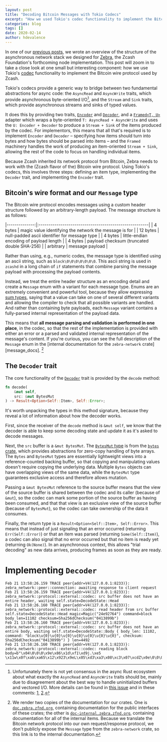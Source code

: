 ```yaml
---
layout: post
title: "Decoding Bitcoin Messages with Tokio Codecs"
excerpt: "How we used Tokio's codec functionality to implement the Bitcoin wire protocol"
categories: blog
tags: []
date: 2020-02-14
author: hdevalence
---
```


In one of our [previous posts][network-stack], we wrote an overview of the
structure of the asynchronous network stack we designed for [Zebra], the Zcash
Foundation's forthcoming node implementation.  This post will zoom in to take a
close look at one small but interesting component: how we use Tokio's [codec]
functionality to implement the Bitcoin wire protocol used by Zcash.

Tokio's codecs provide a generic way to bridge between two fundamental
abstractions for async code: the `AsyncRead` and `AsyncWrite` traits, which
provide asynchronous byte-oriented I/O[^1], and the `Stream` and `Sink` traits,
which provide asynchronous streams and sinks of typed values.

It does this by providing two traits, [`Encoder`][tokio_encoder] and
[`Decoder`][tokio_decoder], and a [`Framed<T, U>`][tokio_framed] adapter which
wraps a byte-oriented `T: AsyncRead + AsyncWrite` and uses the `U: Encoder +
Decoder` to produce a `Stream + Sink` of the items produced by the codec.  For
implementors, this means that all that's required is to implement `Encoder` and
`Decoder` – specifying how items should turn into bytes and how bytes should be
parsed into items – and the `Framed` machinery handles the work of producing an
item-oriented `Stream + Sink`, allowing the rest of the code to focus on
handling individual items.

Because Zcash inherited its network protocol from Bitcoin, Zebra needs to work
with the (Zcash flavor of the) Bitcoin wire protocol.  Using Tokio's codecs,
this involves three steps: defining an item type, implementing the `Decoder`
trait, and implementing the `Encoder` trait.

## Bitcoin's wire format and our `Message` type

The Bitcoin wire protocol encodes messages using a custom header structure
followed by an arbitrary-length payload.  The message structure is as follows:

|--------------:|:-------------------------------------------------------|
|      4 bytes  | magic value identifying the network the message is for |
| 12 bytes      | null-padded ascii identifier for message type          |
| 4 bytes       | little-endian encoding of payload length               |
| 4 bytes       | payload checksum (truncated double SHA-256)            |
| arbitrary     | message payload                                        |

Rather than using, e.g., numeric codes, the message type is identified using an
ascii string, such as `block\0\0\0\0\0\0\0`.  This ascii string is used in
`zcashd` in a long chain of `if` statements that combine parsing the message
payload with processing the payload contents.

Instead, we treat the entire header structure as an encoding detail and create
a `Message` enum with a variant for each message type.  Enums are an extremely
convenient and powerful tool, because they allow expressing [sum
types][sum_type], saying that a value can take on one of several different
variants and allowing the compiler to check that all possible variants are
handled.  And rather than containing byte payloads, each `Message` variant
contains a fully-parsed internal representation of the payload data.

This means that **all message parsing and validation is performed in one
place**, in the codec, so that the rest of the implementation is provided with
either an error or a parsed and validated internal representation of the
message's content.  If you're curious, you can see the full description of the
`Message` enum in the [internal documentation for the `zebra-network`
crate][message_docs]. [^2]

## The `Decoder` trait

The core functionality of the [`Decoder`][tokio_decoder] trait is provided by
the `decode` method:
```rust
fn decode(
    &mut self, 
    src: &mut BytesMut
) -> Result<Option<Self::Item>, Self::Error>;
```
It's worth unpacking the types in this method signature, because they reveal a
lot of information about how the decoder works.

First, since the receiver of the `decode` method is `&mut self`, we know that
the decoder is able to keep some decoding state and update it as it's asked to
decode messages.

Next, the `src` buffer is a `&mut BytesMut`.  The [`BytesMut` type][bytesmut]
is from the [`bytes` crate][bytes], which provides abstractions for zero-copy
handling of byte arrays.  The `Bytes` and `BytesMut` types are essentially
lightweight views into a reference-counted backing buffer, so that copying and
manipulating values doesn't require copying the underlying data.  Multiple
`Bytes` objects can have overlapping views of the same data, while the
`BytesMut` type guarantees exclusive access and therefore allows mutation.

Passing a `&mut BytesMut` reference to the source buffer means that the view of
the source buffer is shared between the codec and its caller (because of
`&mut`), so the codec can mark some portion of the source buffer as having been
consumed, and that that view is an exclusive view of the source buffer (because
of `BytesMut`), so the codec can take ownership of the data it consumes.

Finally, the return type is a `Result<Option<Self::Item>, Self::Error>`.  This
means that instead of just signaling that an error occurred (returning
`Err(Self::Error)`) or that an item was parsed (returning `Some(Self::Item)`),
a codec can also signal that no error occurred but that no item is ready yet
(returning `Ok(None)`).  In an asynchronous context, this allows "trial
decoding" as new data arrives, producing frames as soon as they are ready.

# Implementing `Decoder`


```ascii
Feb 21 13:58:26.159 TRACE peer{addr=V4(127.0.0.1:8233)}: zebra_network::peer::connection: awaiting response to client request
Feb 21 13:58:26.159 TRACE peer{addr=V4(127.0.0.1:8233)}: zebra_network::protocol::external::codec: src buffer does not have an entire header, waiting self.state=DecodeState::Head
Feb 21 13:58:26.160 TRACE peer{addr=V4(127.0.0.1:8233)}: zebra_network::protocol::external::codec: read header from src buffer self.state=DecodeState::Head magic=Magic("24e92764") command=block body_len=11102 checksum=Sha256dChecksum("0413899b")
Feb 21 13:58:26.160 TRACE peer{addr=V4(127.0.0.1:8233)}: zebra_network::protocol::external::codec: src buffer does not have an entire body, waiting self.state=DecodeState::Body { body_len: 11102, command: "block\u{0}\u{0}\u{0}\u{0}\u{0}\u{0}\u{0}", checksum: Sha256dChecksum("0413899b") } len=4492
Feb 21 13:58:26.160 TRACE peer{addr=V4(127.0.0.1:8233)}: zebra_network::protocol::external::codec: reading block body=b"\x04\0\0\0\x9e\x86\x1d\xf1\xd9j.\xe5 \x11w\x0f\xab\xa65\x12\x923\x9eL\x05\xd3\xa3\x08\xc3\x07\xcdZ\x0e\0\0\0\xdd7\xbe]\n\xec\x03\xecC\xb6\x8b\x8d\x81S\xe6\x16\xb5\n\x91\x95\xae\xbe\xc6K\xbb\xa9\x83\x84\xac\xa3^P\0\0\0\0\0\0\0\0\0\0\0\0\0\0\0\0\0\0\0\0\0\0\0\0\0\0\0\0\0\0\0\0[b\x14X#\xb2\x13\x1dj}\0\x10\0\0\0\0\0\0\0\0\x10\0}kW=\x02\0\0\0\0\0\0\0\
```


[^1]: Unfortunately there is not yet consensus in the async Rust ecosystem about what exactly the `AsyncRead` and `AsyncWrite` traits should be, mainly due to disagreement about the best way to handle uninitialized buffers and vectored I/O.  More details can be found in [this issue](https://github.com/tokio-rs/tokio/pull/1744) and in these comments: [1](https://github.com/tokio-rs/tokio/pull/1744#issuecomment-558736715), [2](https://github.com/tokio-rs/tokio/pull/1744#issuecomment-558970440).

[^2]: We render two copies of the documentation for our crates.  One is [`doc.zebra.zfnd.org`](https://doc.zebra.zfnd.org), containing documentation for the public interfaces of these crates; the other is [`doc-internal.zebra.zfnd.org`](https://doc-internal.zebra.org), containing documentation for all of the internal items.  Because we translate the Bitcoin network protocol into our own request/response protocol, we don't publicly expose the `Message` type from the `zebra-network` crate, so this link is to the internal documentation.

[network-stack]: https://www.zfnd.org/blog/a-new-network-stack-for-zcash/
[Zebra]: https://github.com/ZcashFoundation/zebra
[codec]: https://docs.rs/tokio-util/0.2.0/tokio_util/codec/index.html
[tokio_encoder]: https://docs.rs/tokio-util/0.2.0/tokio_util/codec/trait.Encoder.html
[tokio_decoder]: https://docs.rs/tokio-util/0.2.0/tokio_util/codec/trait.Decoder.html
[tokio_framed]: https://docs.rs/tokio-util/0.2.0/tokio_util/codec/struct.Framed.html
[sum_type]: https://en.wikipedia.org/wiki/Sum_type
[bytesmut]: https://docs.rs/bytes/0.5.4/bytes/struct.BytesMut.html
[bytes]: https://docs.rs/bytes/0.5.4/bytes/
